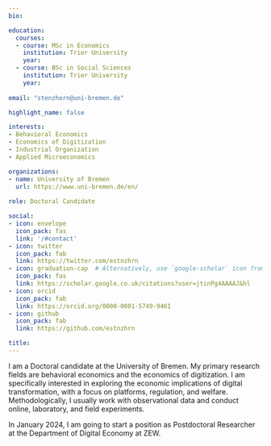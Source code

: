 ```yaml
---
bio: 

education:
  courses:
  - course: MSc in Economics
    institution: Trier University
    year: 
  - course: BSc in Social Sciences
    institution: Trier University
    year: 
    
email: "stenzhorn@uni-bremen.de"

highlight_name: false

interests:
- Behavioral Economics
- Economics of Digitization
- Industrial Organization
- Applied Microeconomics

organizations:
- name: University of Bremen
  url: https://www.uni-bremen.de/en/
  
role: Doctoral Candidate

social:
- icon: envelope
  icon_pack: fas
  link: '/#contact'
- icon: twitter
  icon_pack: fab
  link: https://twitter.com/estnzhrn
- icon: graduation-cap  # Alternatively, use `google-scholar` icon from `ai` icon pack
  icon_pack: fas
  link: https://scholar.google.co.uk/citations?user=jtinPg4AAAAJ&hl
- icon: orcid
  icon_pack: fab
  link: https://orcid.org/0000-0001-5749-9461
- icon: github
  icon_pack: fab
  link: https://github.com/estnzhrn

title: 
---
```


I am a Doctoral candidate at the University of Bremen. My primary research fields are behavioral economics and the economics of digitization. I am specifically interested in exploring the economic implications of digital transformation, with a focus on platforms, regulation, and welfare. Methodologically, I usually work with observational data and conduct online, laboratory, and field experiments. 

In January 2024, I am going to start a position as Postdoctoral Researcher at the Department of Digital Economy at ZEW.
